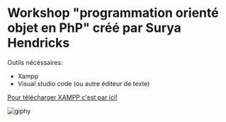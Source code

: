 # Workshop "programmation orienté objet en PhP" créé par Surya Hendricks

Outils nécéssaires:

* Xampp
* Visual studio code (ou autre éditeur de texte)

[Pour télécharger XAMPP c'est par ici!](https://www.apachefriends.org/download.html)


![giphy](https://user-images.githubusercontent.com/54063721/74820603-9ef33380-5302-11ea-96bf-c59e4e3b2507.gif)
